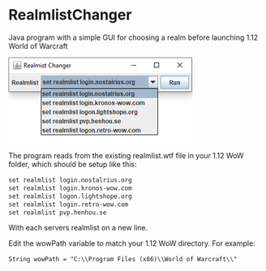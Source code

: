 # RealmlistChanger

Java program with a simple GUI for choosing a realm before launching 1.12 World of Warcraft

![image](https://github.com/arvidssonv/RealmlistChanger/blob/master/img/realmlistchanger.png)

The program reads from the existing realmlist.wtf file in your 1.12 WoW folder, which should be setup like this:
```
set realmlist login.nostalrius.org
set realmlist login.kronos-wow.com
set realmlist logon.lightshope.org
set realmlist login.retro-wow.com
set realmlist pvp.henhou.se
```
With each servers realmlist on a new line.

Edit the wowPath variable to match your 1.12 WoW directory. For example:
```
String wowPath = "C:\\Program Files (x86)\\World of Warcraft\\"
```